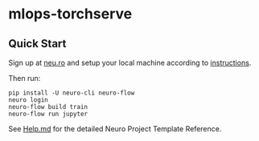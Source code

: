 # mlops-torchserve




## Quick Start

Sign up at [neu.ro](https://neu.ro) and setup your local machine according to [instructions](https://docs.neu.ro/).

Then run:

```shell
pip install -U neuro-cli neuro-flow
neuro login
neuro-flow build train
neuro-flow run jupyter
```

See [Help.md](HELP.md) for the detailed Neuro Project Template Reference.
